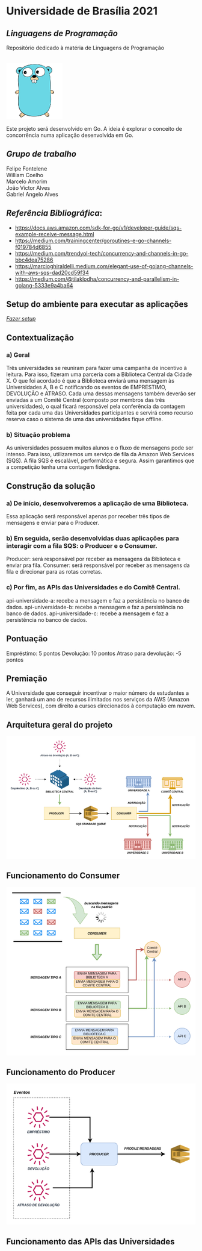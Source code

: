 # Universidade de Brasília 2021
## *Linguagens de Programação*

Repositório dedicado à matéria de Linguagens de Programação

<div style="display: inline-block"><br>
  <img alt="Go" height="150" width="150" src="https://raw.githubusercontent.com/devicons/devicon/master/icons/go/go-original.svg">
</div>

Este projeto será desenvolvido em Go. A ideia é explorar o conceito de concorrência numa aplicação desenvolvida em Go.

## *Grupo de trabalho*

Felipe Fontelene <br>
William Coelho <br>
Marcelo Amorim <br>
João Victor Alves <br>
Gabriel Angelo Alves

## *Referência Bibliográfica*:

- https://docs.aws.amazon.com/sdk-for-go/v1/developer-guide/sqs-example-receive-message.html
- https://medium.com/trainingcenter/goroutines-e-go-channels-f019784d6855
- https://medium.com/trendyol-tech/concurrency-and-channels-in-go-bbc4dea75286
- https://marcioghiraldelli.medium.com/elegant-use-of-golang-channels-with-aws-sqs-dad20cd59f34
- https://medium.com/@tilaklodha/concurrency-and-parallelism-in-golang-5333e9a4ba64

## Setup do ambiente para executar as aplicações

[*Fazer setup*](./setup/README.md)

## Contextualização

### a) Geral

Três universidades se reuniram para fazer uma campanha de incentivo à leitura. Para isso, fizeram uma parceria com a Biblioteca Central da Cidade X. O que foi
acordado é que a Biblioteca enviará uma mensagem às Universidades A, B e C notificando os eventos de EMPRESTIMO, DEVOLUÇÃO e ATRASO. Cada uma dessas mensagens
também deverão ser enviadas a um Comitê Central (composto por membros das três universidades), o qual ficará responsável pela conferência da contagem
feita por cada uma das Universidades participantes e servirá como recurso reserva caso o sistema de uma das universidades fique offline.


### b) Situação problema

As universidades possuem muitos alunos e o fluxo de mensagens pode ser intenso. Para isso, utilizaremos um serviço de fila da Amazon Web Services (SQS). A fila SQS 
é escalável, performática e segura. Assim garantimos que a competição tenha uma contagem fidedigna.

## Construção da solução

### a) De início, desenvolveremos a aplicação de uma Biblioteca.

Essa aplicação será responsável apenas por receber três tipos de mensagens e enviar para o Producer.

### b) Em seguida, serão desenvolvidas duas aplicações para interagir com a fila SQS: o Producer e o Consumer.

Producer: será responsável por receber as mensagens da Biblioteca e enviar pra fila.
Consumer: será responsável por receber as mensagens da fila e direcionar para as rotas corretas.

### c) Por fim, as APIs das Universidades e do Comitê Central. 

api-universidade-a: recebe a mensagem e faz a persistência no banco de dados.
api-universidade-b: recebe a mensagem e faz a persistência no banco de dados.
api-universidade-c: recebe a mensagem e faz a persistência no banco de dados.

## Pontuação

Empréstimo: 5 pontos
Devolução: 10 pontos
Atraso para devolução: -5 pontos

## Premiação

A Universidade que conseguir incentivar o maior número de estudantes a ler, ganhará um ano de recursos ilimitados nos serviços da AWS (Amazon Web Services), com
direito a cursos direcionados à computação em nuvem.

## Arquitetura geral do projeto

![](/assets/arquitetura_geral_v004.png)

## Funcionamento do Consumer

![](/assets/consumer-estrutura-v3.png)

## Funcionamento do Producer

![](/assets/producer-estrutura-v1.png)

## Funcionamento das APIs das Universidades



